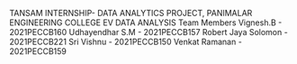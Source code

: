 TANSAM INTERNSHIP- DATA ANALYTICS PROJECT, PANIMALAR ENGINEERING COLLEGE
 EV DATA ANALYSIS
Team Members
Vignesh.B - 2021PECCB160
Udhayendhar S.M - 2021PECCB157
Robert Jaya Solomon - 2021PECCB221
Sri Vishnu - 2021PECCB150
Venkat Ramanan - 2021PECCB159
